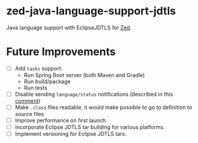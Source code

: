 # zed-java-language-support-jdtls
Java language support with EclipseJDTLS for [Zed](https://github.com/zed-industries/zed).

# Future Improvements
- [ ] Add `tasks` support:
  *	Run Spring Boot server (both Maven and Gradle)
  *	Run build/package
  * Run tests
- [ ] Disable sending `language/status` notifications (described in this [comment](https://github.com/zed-industries/zed/pull/8813#issuecomment-1979650326))
- [ ] Make `.class` files readable, it would make possible to go to definition to source files
- [ ] Improve performance on first launch
- [ ] Incorporate Eclipse JDTLS tar building for various platforms.
- [ ] Implement versioning for Eclipse JDTLS tars.

